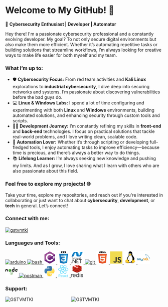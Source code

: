 # Welcome to My GitHub! 🚀

🔐 **Cybersecurity Enthusiast | Developer | Automator**

Hey there! I'm a passionate cybersecurity professional and a constantly evolving developer. My goal? To not only secure digital environments but also make them more efficient. Whether it’s automating repetitive tasks or building solutions that streamline workflows, I’m always looking for creative ways to make life easier for both myself and my team.

### What I’m up to:

- 🛡️ **Cybersecurity Focus:** From red team activities and **Kali Linux** explorations to **industrial cybersecurity**, I dive deep into securing networks and systems. I’m passionate about discovering vulnerabilities before the bad guys do.
- 💻 **Linux & Windows Labs:** I spend a lot of time configuring and experimenting with both **Linux** and **Windows** environments, building automated solutions, and enhancing security through custom tools and scripts.
- 👨‍💻 **Development Journey:** I’m constantly refining my skills in **front-end** and **back-end** technologies. I focus on practical solutions that tackle real-world problems, and I love writing clean, scalable code.
- 🔄 **Automation Lover:** Whether it’s through scripting or developing full-fledged tools, I enjoy automating tasks to improve efficiency—because time is precious, and there’s always a better way to do things.
- 📚 **Lifelong Learner:** I’m always seeking new knowledge and pushing my limits. And as I grow, I love sharing what I learn with others who are also passionate about this field.

### Feel free to explore my projects! 🌐

Take your time, explore my repositories, and reach out if you're interested in collaborating or just want to chat about **cybersecurity**, **development**, or **tech** in general. Let’s connect!


<h3 align="left">Connect with me:</h3>
<p align="left">
<a href="https://linkedin.com/in/gstvmtki" target="blank"><img align="center" src="https://raw.githubusercontent.com/rahuldkjain/github-profile-readme-generator/master/src/images/icons/Social/linked-in-alt.svg" alt="gstvmtki" height="30" width="40" /></a>
</p>

<h3 align="left">Languages and Tools:</h3>
<p align="left"> <a href="https://www.arduino.cc/" target="_blank" rel="noreferrer"> <img src="https://cdn.worldvectorlogo.com/logos/arduino-1.svg" alt="arduino" width="40" height="40"/> </a> <a href="https://www.gnu.org/software/bash/" target="_blank" rel="noreferrer"> <img src="https://www.vectorlogo.zone/logos/gnu_bash/gnu_bash-icon.svg" alt="bash" width="40" height="40"/> </a> <a href="https://www.w3schools.com/cs/" target="_blank" rel="noreferrer"> <img src="https://raw.githubusercontent.com/devicons/devicon/master/icons/csharp/csharp-original.svg" alt="csharp" width="40" height="40"/> </a> <a href="https://www.w3schools.com/css/" target="_blank" rel="noreferrer"> <img src="https://raw.githubusercontent.com/devicons/devicon/master/icons/css3/css3-original-wordmark.svg" alt="css3" width="40" height="40"/> </a> <a href="https://dotnet.microsoft.com/" target="_blank" rel="noreferrer"> <img src="https://raw.githubusercontent.com/devicons/devicon/master/icons/dot-net/dot-net-original-wordmark.svg" alt="dotnet" width="40" height="40"/> </a> <a href="https://git-scm.com/" target="_blank" rel="noreferrer"> <img src="https://www.vectorlogo.zone/logos/git-scm/git-scm-icon.svg" alt="git" width="40" height="40"/> </a> <a href="https://www.w3.org/html/" target="_blank" rel="noreferrer"> <img src="https://raw.githubusercontent.com/devicons/devicon/master/icons/html5/html5-original-wordmark.svg" alt="html5" width="40" height="40"/> </a> <a href="https://developer.mozilla.org/en-US/docs/Web/JavaScript" target="_blank" rel="noreferrer"> <img src="https://raw.githubusercontent.com/devicons/devicon/master/icons/javascript/javascript-original.svg" alt="javascript" width="40" height="40"/> </a> <a href="https://www.linux.org/" target="_blank" rel="noreferrer"> <img src="https://raw.githubusercontent.com/devicons/devicon/master/icons/linux/linux-original.svg" alt="linux" width="40" height="40"/> </a> <a href="https://www.mysql.com/" target="_blank" rel="noreferrer"> <img src="https://raw.githubusercontent.com/devicons/devicon/master/icons/mysql/mysql-original-wordmark.svg" alt="mysql" width="40" height="40"/> </a> <a href="https://nodejs.org" target="_blank" rel="noreferrer"> <img src="https://raw.githubusercontent.com/devicons/devicon/master/icons/nodejs/nodejs-original-wordmark.svg" alt="nodejs" width="40" height="40"/> </a> <a href="https://postman.com" target="_blank" rel="noreferrer"> <img src="https://www.vectorlogo.zone/logos/getpostman/getpostman-icon.svg" alt="postman" width="40" height="40"/> </a> <a href="https://www.python.org" target="_blank" rel="noreferrer"> <img src="https://raw.githubusercontent.com/devicons/devicon/master/icons/python/python-original.svg" alt="python" width="40" height="40"/> </a> <a href="https://reactjs.org/" target="_blank" rel="noreferrer"> <img src="https://raw.githubusercontent.com/devicons/devicon/master/icons/react/react-original-wordmark.svg" alt="react" width="40" height="40"/> </a> <a href="https://redis.io" target="_blank" rel="noreferrer"> <img src="https://raw.githubusercontent.com/devicons/devicon/master/icons/redis/redis-original-wordmark.svg" alt="redis" width="40" height="40"/> </a> </p>

<h3 align="left">Support:</h3>
<p><a href="https://www.buymeacoffee.com/GSTVMTKI"> <img align="left" src="https://cdn.buymeacoffee.com/buttons/v2/default-yellow.png" height="50" width="210" alt="GSTVMTKI" /></a><a href="https://ko-fi.com/GSTVMTKI"> <img align="left" src="https://cdn.ko-fi.com/cdn/kofi3.png?v=3" height="50" width="210" alt="GSTVMTKI" /></a></p><br><br>
